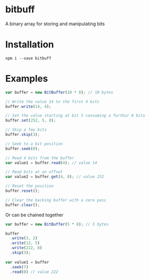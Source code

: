 # bitbuff
A binary array for storing and manipulating bits

# Installation
```
npm i --save bitbuff
```

# Examples
```javascript
var buffer = new BitBuffer(10 * 8); // 10 bytes

// Write the value 14 to the first 4 bits
buffer.write(14, 4);

// Set the value starting at bit 5 consuming a furthur 8 bits
buffer.set(252, 5, 8);

// Skip a few bits
buffer.skip(3);

// Seek to a bit position
buffer.seek(0);

// Read 4 bits from the buffer
var value1 = buffer.read(4); // value 14

// Read bits at an offset
var value2 = buffer.get(4, 8); // value 252

// Reset the position
buffer.reset();

// Clear the backing buffer with a zero pass
buffer.clear();
```

Or can be chained together

```javascript
var buffer = new BitBuffer(5 * 8); // 5 bytes

buffer
  .write(3, 2)
  .write(12, 5)
  .write(222, 8)
  .skip(3);
  
var value1 = buffer
  .seek(7)
  .read(8) // value 222
```
